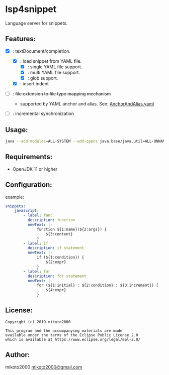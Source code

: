 lsp4snippet
===========

Language server for snippets.


Features:
---------

- [x] : textDocument/completion.
    - [x] : load snippet from YAML file.
        - [x] : single YAML file support.
        - [x] : multi YAML file support.
        - [x] : glob support.
    - [x] : insert indent
- [ ] : ~~file extension to file type mapping mechanism~~
    - supported by YAML anchor and alias. See: [AnchorAndAlias.yaml](./src/test/resources/snippet/config/AnchorAndAlias.yaml)
- [ ] : incremental synchronization


Usage:
------

```sh
java --add-modules=ALL-SYSTEM --add-opens java.base/java.util=ALL-UNNAMED --add-opens java.base/java.lang=ALL-UNNAMED -Declipse.application=org.eclipse.jdt.ls.core.id1 -Dosgi.bundles.defaultStartLevel=4 -Declipse.product=org.eclipse.jdt.ls.core.product -Dlog.level=ALL -noverify -Dfile.encoding=UTF-8 -Xmx1G -jar /PATH/TO/lsp4snippet-x.y.z.jar --snippet /PATH/TO/Configuration.yaml
```


Requirements:
-------------

- OpenJDK 11 or higher


Configuration:
--------------

example:

```yaml
snippets:
    javascript:
        - label: func
          description: function
          newText: |-
              function ${1:name}(${2:args}) {
                  ${3:content}
              }
        - label: if
          description: if statement
          newText: |-
              if (${1:condition}) {
                  ${2:expr}
              }
        - label: for
          description: for statement
          newText: |-
              for (${1:initial} : ${2:condition} : ${3:increment}) {
                  ${4:expr}
              }
```

License:
--------

```
Copyright (c) 2019 mikoto2000

This program and the accompanying materials are made
available under the terms of the Eclipse Public License 2.0
which is available at https://www.eclipse.org/legal/epl-2.0/
```


Author:
-------

mikoto2000 <mikoto2000@gmail.com>


